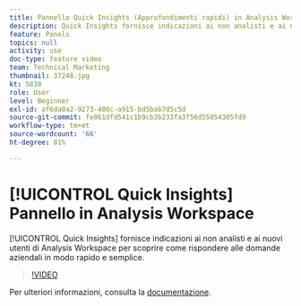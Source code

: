 ```yaml
---
title: Pannello Quick Insights (Approfondimenti rapidi) in Analysis Workspace
description: Quick Insights fornisce indicazioni ai non analisti e ai nuovi utenti di Analysis Workspace per scoprire come rispondere alle domande aziendali in modo rapido e semplice.
feature: Panels
topics: null
activity: use
doc-type: feature video
team: Technical Marketing
thumbnail: 37248.jpg
kt: 5838
role: User
level: Beginner
exl-id: af6da0a2-9273-480c-a915-bd5bab7d5c5d
source-git-commit: fe861dfd541c1b9cb3b233fa3f56d55054305fd9
workflow-type: tm+mt
source-wordcount: '66'
ht-degree: 81%

---
```


# [!UICONTROL Quick Insights] Pannello in Analysis Workspace

[!UICONTROL Quick Insights] fornisce indicazioni ai non analisti e ai nuovi utenti di Analysis Workspace per scoprire come rispondere alle domande aziendali in modo rapido e semplice.

>[!VIDEO](https://video.tv.adobe.com/v/37248/?quality=12&learn=on)

Per ulteriori informazioni, consulta la [documentazione](https://experienceleague.adobe.com/docs/analytics/analyze/analysis-workspace/panels/quickinsight.html).
